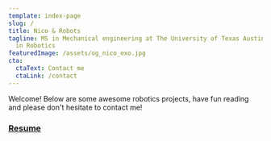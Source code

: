 ```yaml
---
template: index-page
slug: /
title: Nico & Robots
tagline: MS in Mechanical engineering at The University of Texas Austin, Expert
  in Robotics
featuredImage: /assets/og_nico_exo.jpg
cta:
  ctaText: Contact me
  ctaLink: /contact
---
```

<!--StartFragment-->

Welcome! Below are some awesome robotics projects, have fun reading and please don't hesitate to contact me!

### [Resume](https://www.dropbox.com/s/ns442xk06g90tx2/CV%20Nicolas%20BRISSONNEAU.pdf?dl=0)

<!--EndFragment-->